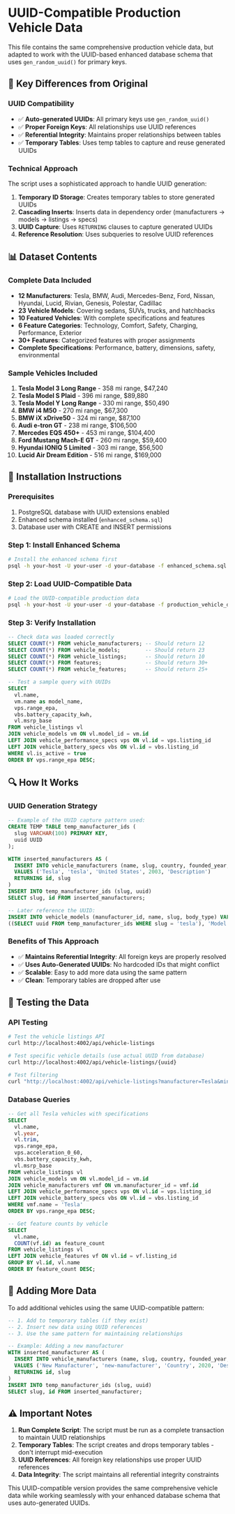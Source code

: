 # UUID-Compatible Production Vehicle Data

This file contains the same comprehensive production vehicle data, but adapted to work with the UUID-based enhanced database schema that uses `gen_random_uuid()` for primary keys.

## 🔧 **Key Differences from Original**

### **UUID Compatibility**
- ✅ **Auto-generated UUIDs**: All primary keys use `gen_random_uuid()`
- ✅ **Proper Foreign Keys**: All relationships use UUID references
- ✅ **Referential Integrity**: Maintains proper relationships between tables
- ✅ **Temporary Tables**: Uses temp tables to capture and reuse generated UUIDs

### **Technical Approach**
The script uses a sophisticated approach to handle UUID generation:

1. **Temporary ID Storage**: Creates temporary tables to store generated UUIDs
2. **Cascading Inserts**: Inserts data in dependency order (manufacturers → models → listings → specs)
3. **UUID Capture**: Uses `RETURNING` clauses to capture generated UUIDs
4. **Reference Resolution**: Uses subqueries to resolve UUID references

## 📊 **Dataset Contents**

### **Complete Data Included**
- **12 Manufacturers**: Tesla, BMW, Audi, Mercedes-Benz, Ford, Nissan, Hyundai, Lucid, Rivian, Genesis, Polestar, Cadillac
- **23 Vehicle Models**: Covering sedans, SUVs, trucks, and hatchbacks
- **10 Featured Vehicles**: With complete specifications and features
- **6 Feature Categories**: Technology, Comfort, Safety, Charging, Performance, Exterior
- **30+ Features**: Categorized features with proper assignments
- **Complete Specifications**: Performance, battery, dimensions, safety, environmental

### **Sample Vehicles Included**
1. **Tesla Model 3 Long Range** - 358 mi range, $47,240
2. **Tesla Model S Plaid** - 396 mi range, $89,880
3. **Tesla Model Y Long Range** - 330 mi range, $50,490
4. **BMW i4 M50** - 270 mi range, $67,300
5. **BMW iX xDrive50** - 324 mi range, $87,100
6. **Audi e-tron GT** - 238 mi range, $106,500
7. **Mercedes EQS 450+** - 453 mi range, $104,400
8. **Ford Mustang Mach-E GT** - 260 mi range, $59,400
9. **Hyundai IONIQ 5 Limited** - 303 mi range, $56,500
10. **Lucid Air Dream Edition** - 516 mi range, $169,000

## 🚀 **Installation Instructions**

### **Prerequisites**
1. PostgreSQL database with UUID extensions enabled
2. Enhanced schema installed (`enhanced_schema.sql`)
3. Database user with CREATE and INSERT permissions

### **Step 1: Install Enhanced Schema**
```bash
# Install the enhanced schema first
psql -h your-host -U your-user -d your-database -f enhanced_schema.sql
```

### **Step 2: Load UUID-Compatible Data**
```bash
# Load the UUID-compatible production data
psql -h your-host -U your-user -d your-database -f production_vehicle_data_uuid.sql
```

### **Step 3: Verify Installation**
```sql
-- Check data was loaded correctly
SELECT COUNT(*) FROM vehicle_manufacturers; -- Should return 12
SELECT COUNT(*) FROM vehicle_models;        -- Should return 23
SELECT COUNT(*) FROM vehicle_listings;      -- Should return 10
SELECT COUNT(*) FROM features;              -- Should return 30+
SELECT COUNT(*) FROM vehicle_features;      -- Should return 25+

-- Test a sample query with UUIDs
SELECT 
  vl.name,
  vm.name as model_name,
  vps.range_epa,
  vbs.battery_capacity_kwh,
  vl.msrp_base
FROM vehicle_listings vl
JOIN vehicle_models vm ON vl.model_id = vm.id
LEFT JOIN vehicle_performance_specs vps ON vl.id = vps.listing_id
LEFT JOIN vehicle_battery_specs vbs ON vl.id = vbs.listing_id
WHERE vl.is_active = true
ORDER BY vps.range_epa DESC;
```

## 🔍 **How It Works**

### **UUID Generation Strategy**
```sql
-- Example of the UUID capture pattern used:
CREATE TEMP TABLE temp_manufacturer_ids (
  slug VARCHAR(100) PRIMARY KEY,
  uuid UUID
);

WITH inserted_manufacturers AS (
  INSERT INTO vehicle_manufacturers (name, slug, country, founded_year, description) 
  VALUES ('Tesla', 'tesla', 'United States', 2003, 'Description')
  RETURNING id, slug
)
INSERT INTO temp_manufacturer_ids (slug, uuid)
SELECT slug, id FROM inserted_manufacturers;

-- Later reference the UUID:
INSERT INTO vehicle_models (manufacturer_id, name, slug, body_type) VALUES
((SELECT uuid FROM temp_manufacturer_ids WHERE slug = 'tesla'), 'Model 3', 'model-3', 'Sedan');
```

### **Benefits of This Approach**
- ✅ **Maintains Referential Integrity**: All foreign keys are properly resolved
- ✅ **Uses Auto-Generated UUIDs**: No hardcoded IDs that might conflict
- ✅ **Scalable**: Easy to add more data using the same pattern
- ✅ **Clean**: Temporary tables are dropped after use

## 🧪 **Testing the Data**

### **API Testing**
```bash
# Test the vehicle listings API
curl http://localhost:4002/api/vehicle-listings

# Test specific vehicle details (use actual UUID from database)
curl http://localhost:4002/api/vehicle-listings/{uuid}

# Test filtering
curl "http://localhost:4002/api/vehicle-listings?manufacturer=Tesla&minRange=300"
```

### **Database Queries**
```sql
-- Get all Tesla vehicles with specifications
SELECT 
  vl.name,
  vl.year,
  vl.trim,
  vps.range_epa,
  vps.acceleration_0_60,
  vbs.battery_capacity_kwh,
  vl.msrp_base
FROM vehicle_listings vl
JOIN vehicle_models vm ON vl.model_id = vm.id
JOIN vehicle_manufacturers vmf ON vm.manufacturer_id = vmf.id
LEFT JOIN vehicle_performance_specs vps ON vl.id = vps.listing_id
LEFT JOIN vehicle_battery_specs vbs ON vl.id = vbs.listing_id
WHERE vmf.name = 'Tesla'
ORDER BY vps.range_epa DESC;

-- Get feature counts by vehicle
SELECT 
  vl.name,
  COUNT(vf.id) as feature_count
FROM vehicle_listings vl
LEFT JOIN vehicle_features vf ON vl.id = vf.listing_id
GROUP BY vl.id, vl.name
ORDER BY feature_count DESC;
```

## 🔄 **Adding More Data**

To add additional vehicles using the same UUID-compatible pattern:

```sql
-- 1. Add to temporary tables (if they exist)
-- 2. Insert new data using UUID references
-- 3. Use the same pattern for maintaining relationships

-- Example: Adding a new manufacturer
WITH inserted_manufacturer AS (
  INSERT INTO vehicle_manufacturers (name, slug, country, founded_year, description)
  VALUES ('New Manufacturer', 'new-manufacturer', 'Country', 2020, 'Description')
  RETURNING id, slug
)
INSERT INTO temp_manufacturer_ids (slug, uuid)
SELECT slug, id FROM inserted_manufacturer;
```

## ⚠️ **Important Notes**

1. **Run Complete Script**: The script must be run as a complete transaction to maintain UUID relationships
2. **Temporary Tables**: The script creates and drops temporary tables - don't interrupt mid-execution
3. **UUID References**: All foreign key relationships use proper UUID references
4. **Data Integrity**: The script maintains all referential integrity constraints

This UUID-compatible version provides the same comprehensive vehicle data while working seamlessly with your enhanced database schema that uses auto-generated UUIDs.
